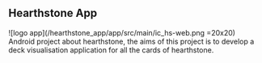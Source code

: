 Hearthstone App
---
![logo app](/hearthstone_app/app/src/main/ic_hs-web.png =20x20)  
Android project about hearthstone, the aims of this project is to develop a deck visualisation application for all the cards of hearthstone.
